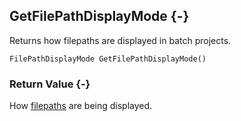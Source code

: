 ## GetFilePathDisplayMode {-}

Returns how filepaths are displayed in batch projects.

```{sql}
FilePathDisplayMode GetFilePathDisplayMode()
```

### Return Value {-}

How [filepaths](#filepathdisplaymode) are being displayed.